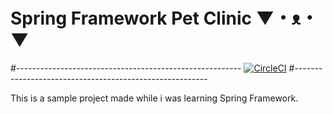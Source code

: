 # Spring Framework Pet Clinic  ▼・ᴥ・▼
#--------------------------------------------------------
[![CircleCI](https://circleci.com/gh/Dhruv983/pet-clinic/tree/master.svg?style=svg&circle-token=ab2db0bf945a04c191cc9f73d39094d5d529720a)](https://circleci.com/gh/Dhruv983/pet-clinic/tree/master)
#--------------------------------------------------------

This is a sample project made while i was learning Spring Framework.